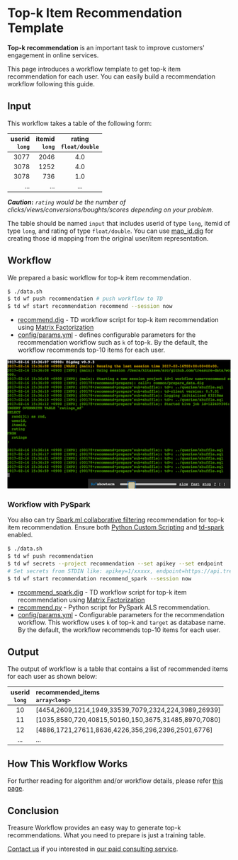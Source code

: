 
Top-k Item Recommendation Template
===

**Top-k recommendation** is an important task to improve customers' engagement in online services.

This page introduces a workflow template to get top-k item recommendation for each user. You can easily build a recommendation workflow following this guide.

## Input

This workflow takes a table of the following form:

| userid<br/>`long` | itemid<br/>`long` | rating<br/>`float/double` |
|---:|---:|:---:|
|3077|2046|4.0|
|3078|1252|4.0|
|3078|736|1.0|
| ... |...|...|

_**Caution:** `rating` would be the number of clicks/views/conversions/boughts/scores depending on your problem._

The table should be named `input` that includes userid of type `long`, itemid of type `long`, and rating of type `float/double`. You can use [map_id.dig](./map_id.dig) for creating those id mapping from the original user/item representation.

## Workflow

We prepared a basic workflow for top-k item recommendation.

```sh
$ ./data.sh
$ td wf push recommendation # push workflow to TD
$ td wf start recommendation recommend --session now
```

* [recommend.dig](recommend.dig) - TD workflow script for top-k item recommendation using [Matrix Factorization](https://docs.treasuredata.com/articles/hivemall-movielens20m-mf)
* [config/params.yml](config/params.yml) - defines configurable parameters for the recommendation workflow such as `k` of top-k. By the default, the workflow recommends top-10 items for each user.

[<img src="docs/img/capture.png" alt="capture" max_height=300 />](http://showterm.io/31b8df49efcfbc2bfc5ef#fast)

### Workflow with PySpark

You also can try [Spark.ml collaborative filtering](https://spark.apache.org/docs/2.4.0/ml-collaborative-filtering.html) recommendation for top-k item recommendation. Ensure both [Python Custom Scripting](https://support.treasuredata.com/hc/en-us/articles/360026713713-Introduction-to-Custom-Scripts) and [td-spark](https://support.treasuredata.com/hc/en-us/articles/360000716627-Apache-Spark-Driver-td-spark-Release-Notes) enabled.

```sh
$ ./data.sh
$ td wf push recommendation
$ td wf secrets --project recommendation --set apikey --set endpoint
# Set secrets from STDIN like: apikey=1/xxxxx, endpoint=https://api.treasuredata.com
$ td wf start recommendation recommend_spark --session now
```

* [recommend_spark.dig](recommend_spark.dig) - TD workflow script for top-k item recommendation using [Matrix Factorization](https://docs.treasuredata.com/articles/hivemall-movielens20m-mf)
* [recommend.py](py_scripts/recommend.py) - Python script for PySpark ALS recommendation.
* [config/params.yml](config/params.yml) - Configurable parameters for the recommendation workflow. This workflow uses `k` of top-k and `target` as database name. By the default, the workflow recommends top-10 items for each user.


## Output

The output of workflow is a table that contains a list of recommended items for each user as shown below:

| userid<br/>`long` | recommended_items<br/>`array<long>` |
|:---:|:---|
| 10 |[4454,2609,1214,1949,33539,7079,2324,224,3989,26939]|
| 11 |[1035,8580,720,40815,50160,150,3675,31485,8970,7080]|
| 12 |[4886,1721,27611,8636,4226,356,296,2396,2501,6776]|
| ... |...|

## How This Workflow Works

For further reading for algorithm and/or workflow details, please refer [this page](docs/more.md).

## Conclusion

Treasure Workflow provides an easy way to generate top-k recommendations. What you need to prepare is just a training table.

[Contact us](https://www.treasuredata.com/contact_us) if you interested in [our paid consulting service](https://docs.treasuredata.com/articles/data-science-consultation).
